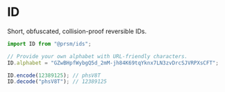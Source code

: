 # ID

Short, obfuscated, collision-proof reversible IDs.

```typescript
import ID from "@prsm/ids";

// Provide your own alphabet with URL-friendly characters.
ID.alphabet = "GZwBHpfWybgQ5d_2mM-jh84K69tqYknx7LN3zvDrcSJVRPXsCFT";

ID.encode(12389125); // phsV8T
ID.decode("phsV8T"); // 12389125
```
